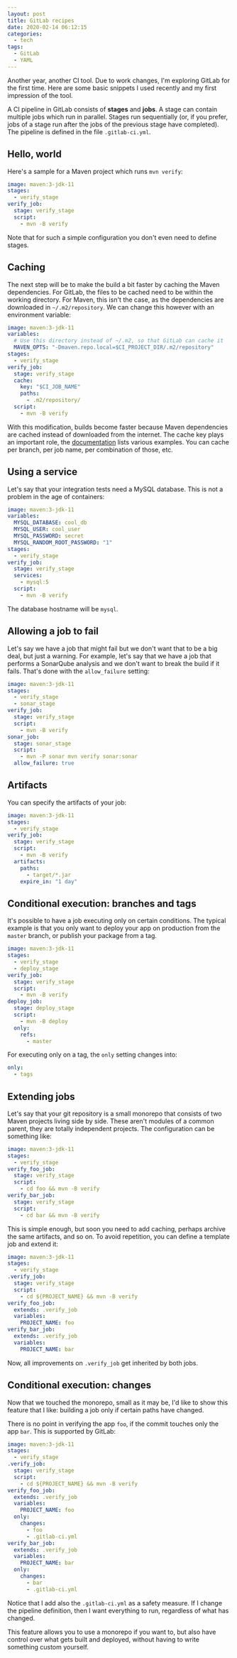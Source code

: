 ```yaml
---
layout: post
title: GitLab recipes
date: 2020-02-14 06:12:15
categories:
  - tech
tags:
  - GitLab
  - YAML
---
```


Another year, another CI tool. Due to work changes, I'm exploring GitLab for the
first time. Here are some basic snippets I used recently and my first impression
of the tool.

A CI pipeline in GitLab consists of **stages** and **jobs**. A stage can contain
multiple jobs which run in parallel. Stages run sequentially (or, if you prefer,
jobs of a stage run after the jobs of the previous stage have completed). The
pipeline is defined in the file `.gitlab-ci.yml`.

## Hello, world

Here's a sample for a Maven project which runs `mvn verify`:

```yml
image: maven:3-jdk-11
stages:
  - verify_stage
verify_job:
  stage: verify_stage
  script:
    - mvn -B verify
```

Note that for such a simple configuration you don't even need to define stages.

## Caching

The next step will be to make the build a bit faster by caching the Maven
dependencies. For GitLab, the files to be cached need to be within the working
directory. For Maven, this isn't the case, as the dependencies are downloaded in
`~/.m2/repository`. We can change this however with an environment variable:

```yml
image: maven:3-jdk-11
variables:
  # Use this directory instead of ~/.m2, so that GitLab can cache it
  MAVEN_OPTS: "-Dmaven.repo.local=$CI_PROJECT_DIR/.m2/repository"
stages:
  - verify_stage
verify_job:
  stage: verify_stage
  cache:
    key: "$CI_JOB_NAME"
    paths:
      - .m2/repository/
  script:
    - mvn -B verify
```

With this modification, builds become faster because Maven dependencies are
cached instead of downloaded from the internet. The cache key plays an important
role, the
[documentation](https://docs.gitlab.com/ee/ci/caching/#good-caching-practices)
lists various examples. You can cache per branch, per job name, per combination
of those, etc.

## Using a service

Let's say that your integration tests need a MySQL database. This is not a
problem in the age of containers:

```yml
image: maven:3-jdk-11
variables:
  MYSQL_DATABASE: cool_db
  MYSQL_USER: cool_user
  MYSQL_PASSWORD: secret
  MYSQL_RANDOM_ROOT_PASSWORD: "1"
stages:
  - verify_stage
verify_job:
  stage: verify_stage
  services:
    - mysql:5
  script:
    - mvn -B verify
```

The database hostname will be `mysql`.

## Allowing a job to fail

Let's say we have a job that might fail but we don't want that to be a big deal,
but just a warning. For example, let's say that we have a job that performs a
SonarQube analysis and we don't want to break the build if it fails. That's done
with the `allow_failure` setting:

```yml
image: maven:3-jdk-11
stages:
  - verify_stage
  - sonar_stage
verify_job:
  stage: verify_stage
  script:
    - mvn -B verify
sonar_job:
  stage: sonar_stage
  script:
    - mvn -P sonar mvn verify sonar:sonar
  allow_failure: true
```

## Artifacts

You can specify the artifacts of your job:

```yml
image: maven:3-jdk-11
stages:
  - verify_stage
verify_job:
  stage: verify_stage
  script:
    - mvn -B verify
  artifacts:
    paths:
      - target/*.jar
    expire_in: "1 day"
```

## Conditional execution: branches and tags

It's possible to have a job executing only on certain conditions. The typical
example is that you only want to deploy your app on production from the `master`
branch, or publish your package from a tag.

```yml
image: maven:3-jdk-11
stages:
  - verify_stage
  - deploy_stage
verify_job:
  stage: verify_stage
  script:
    - mvn -B verify
deploy_job:
  stage: deploy_stage
  script:
    - mvn -B deploy
  only:
    refs:
      - master
```

For executing only on a tag, the `only` setting changes into:

```yml
only:
  - tags
```

## Extending jobs

Let's say that your git repository is a small monorepo that consists of two
Maven projects living side by side. These aren't modules of a common parent,
they are totally independent projects. The configuration can be something like:

```yml
image: maven:3-jdk-11
stages:
  - verify_stage
verify_foo_job:
  stage: verify_stage
  script:
    - cd foo && mvn -B verify
verify_bar_job:
  stage: verify_stage
  script:
    - cd bar && mvn -B verify
```

This is simple enough, but soon you need to add caching, perhaps archive the
same artifacts, and so on. To avoid repetition, you can define a template job
and extend it:

```yml
image: maven:3-jdk-11
stages:
  - verify_stage
.verify_job:
  stage: verify_stage
  script:
    - cd ${PROJECT_NAME} && mvn -B verify
verify_foo_job:
  extends: .verify_job
  variables:
    PROJECT_NAME: foo
verify_bar_job:
  extends: .verify_job
  variables:
    PROJECT_NAME: bar
```

Now, all improvements on `.verify_job` get inherited by both jobs.

## Conditional execution: changes

Now that we touched the monorepo, small as it may be, I'd like to show this
feature that I like: building a job only if certain paths have changed.

There is no point in verifying the app `foo`, if the commit touches only the app
`bar`. This is supported by GitLab:

```yml
image: maven:3-jdk-11
stages:
  - verify_stage
.verify_job:
  stage: verify_stage
  script:
    - cd ${PROJECT_NAME} && mvn -B verify
verify_foo_job:
  extends: .verify_job
  variables:
    PROJECT_NAME: foo
  only:
    changes:
      - foo
      - .gitlab-ci.yml
verify_bar_job:
  extends: .verify_job
  variables:
    PROJECT_NAME: bar
  only:
    changes:
      - bar
      - .gitlab-ci.yml
```

Notice that I add also the `.gitlab-ci.yml` as a safety measure. If I change the
pipeline definition, then I want everything to run, regardless of what has
changed.

This feature allows you to use a monorepo if you want to, but also have control
over what gets built and deployed, without having to write something custom
yourself.
